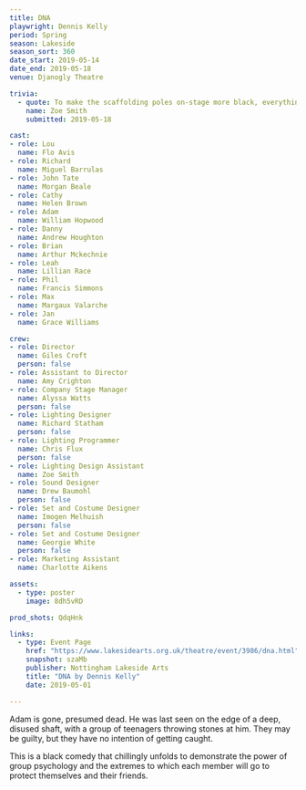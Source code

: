 ```yaml
---
title: DNA
playwright: Dennis Kelly
period: Spring
season: Lakeside
season_sort: 360
date_start: 2019-05-14
date_end: 2019-05-18
venue: Djanogly Theatre

trivia: 
  - quote: To make the scaffolding poles on-stage more black, everything was covered in layers of black tights.
    name: Zoe Smith
    submitted: 2019-05-18

cast:
- role: Lou
  name: Flo Avis
- role: Richard
  name: Miguel Barrulas
- role: John Tate
  name: Morgan Beale
- role: Cathy
  name: Helen Brown
- role: Adam
  name: William Hopwood
- role: Danny
  name: Andrew Houghton
- role: Brian
  name: Arthur Mckechnie
- role: Leah
  name: Lillian Race
- role: Phil
  name: Francis Simmons
- role: Max
  name: Margaux Valarche
- role: Jan
  name: Grace Williams

crew:
- role: Director
  name: Giles Croft
  person: false
- role: Assistant to Director
  name: Amy Crighton
- role: Company Stage Manager
  name: Alyssa Watts
  person: false
- role: Lighting Designer
  name: Richard Statham
  person: false
- role: Lighting Programmer
  name: Chris Flux
  person: false
- role: Lighting Design Assistant
  name: Zoe Smith
- role: Sound Designer
  name: Drew Baumohl
  person: false
- role: Set and Costume Designer
  name: Imogen Melhuish
  person: false
- role: Set and Costume Designer
  name: Georgie White
  person: false
- role: Marketing Assistant
  name: Charlotte Aikens

assets:
  - type: poster
    image: 8dh5vRD

prod_shots: QdqHnk

links:
  - type: Event Page
    href: "https://www.lakesidearts.org.uk/theatre/event/3986/dna.html"
    snapshot: szaMb
    publisher: Nottingham Lakeside Arts
    title: "DNA by Dennis Kelly"
    date: 2019-05-01

---
```


Adam is gone, presumed dead. He was last seen on the edge of a deep, disused shaft, with a group of teenagers throwing stones at him. They may be guilty, but they have no intention of getting caught.

This is a black comedy that chillingly unfolds to demonstrate the power of group psychology and the extremes to which each member will go to protect themselves and their friends.
